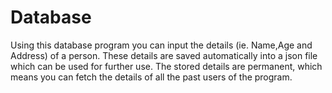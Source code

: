# Database
Using this database program you can input the details (ie. Name,Age and Address) of a person.
These details are saved automatically into a json file which can be used for further use.
The stored details are permanent, which means you can fetch the details of all the past users of the program.
